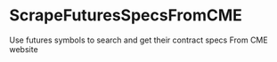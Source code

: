 # ScrapeFuturesSpecsFromCME
Use futures symbols to search and get their contract specs From CME website
